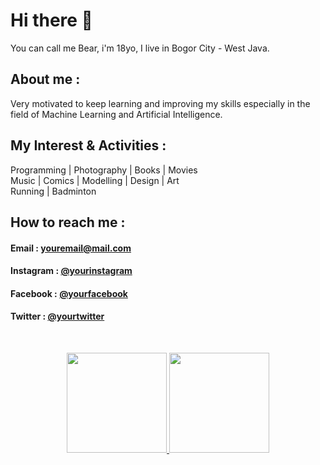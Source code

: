# Hi there 👋

You can call me Bear, i'm 18yo, I live in Bogor City - West Java.

## About me :

Very motivated to keep learning and improving my skills
especially in the field of Machine Learning and Artificial Intelligence.


## My Interest & Activities :

Programming | Photography | Books | Movies <br>
Music | Comics | Modelling | Design | Art <br>
Running | Badminton 

## How to reach me : 

#### Email : [youremail@mail.com](azmimuis3312@gmail.com)
#### Instagram : [@yourinstagram](https://www.instagram.com/knightbearr/)
#### Facebook : [@yourfacebook](https://web.facebook.com/profile.php?id=100010820350486)
#### Twitter : [@yourtwitter](https://twitter.com/Knightbearr)

<br>

<p align="center">
<a href="https://github.com/knightbearr">
  <img height="160em" src="https://github-readme-stats-eight-theta.vercel.app/api?username=knightbearr&show_icons=true&theme=algolia&include_all_commits=true&count_private=true"/>
  <img height="160em" src="https://github-readme-stats-eight-theta.vercel.app/api/top-langs/?username=knightbearr&layout=compact&langs_count=8&theme=algolia"/>
</a>

 
<!--
**knightbearr/knightbearr** is a ✨ _special_ ✨ repository because its `README.md` (this file) appears on your GitHub profile.

Here are some ideas to get you started:

- Hi, my name is Muhamad Azmi Muis, I'm from Bogor City, West Java, and I'm 18yo ...
- 🌱 I’m currently learning ...
- 👯 I’m looking to collaborate on ...
- 🤔 I’m looking for help with ...
- 💬 Ask me about ...
- 📫 How to reach me: ...
- 😄 Pronouns: ...
- ⚡ Fun fact: ...
-->
